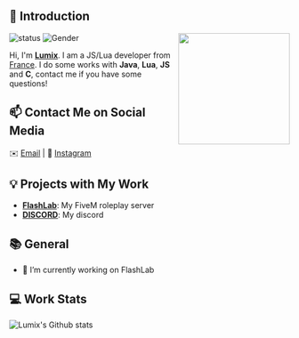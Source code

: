 ## 👋 Introduction

<img align='right' src='https://avatars.githubusercontent.com/u/151382262?v=4' width='200"'>

![status](https://img.shields.io/badge/status-up-brightgreen) ![Gender](https://img.shields.io/badge/gender-%F0%9F%A4%B5-lightgrey) 

Hi, I'm **[Lumix](https://lumixsf.site)**. I am a JS/Lua developer from [France](https://redirect.lumixsf.site/france).
I do some works with **Java**, **Lua**, **JS** and **C**, contact me if you have some questions!

## 📫 Contact Me on Social Media

✉️ [Email](mailto:lumixfr@outlook.com) | 💬 [Instagram](https://www.instagram.com/lumixfr/)

## 💡 Projects with My Work

- [**FlashLab**](#): My FiveM roleplay server
- [**DISCORD**](https://discord.gg/j3psUPZ2Ct): My discord

## 📚 General

- 🔭 I’m currently working on FlashLab 
 
## 💻 Work Stats

![Lumix's Github stats](https://github-readme-stats.vercel.app/api?username=o-lumix&show_icons=true)
